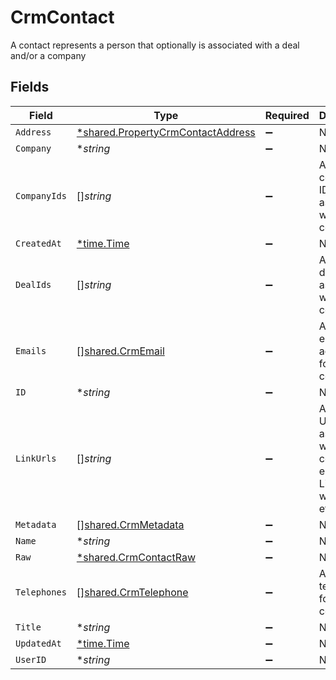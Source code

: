 # CrmContact

A contact represents a person that optionally is associated with a deal and/or a company


## Fields

| Field                                                                                        | Type                                                                                         | Required                                                                                     | Description                                                                                  |
| -------------------------------------------------------------------------------------------- | -------------------------------------------------------------------------------------------- | -------------------------------------------------------------------------------------------- | -------------------------------------------------------------------------------------------- |
| `Address`                                                                                    | [*shared.PropertyCrmContactAddress](../../../pkg/models/shared/propertycrmcontactaddress.md) | :heavy_minus_sign:                                                                           | N/A                                                                                          |
| `Company`                                                                                    | **string*                                                                                    | :heavy_minus_sign:                                                                           | N/A                                                                                          |
| `CompanyIds`                                                                                 | []*string*                                                                                   | :heavy_minus_sign:                                                                           | An array of company IDs associated with this contact                                         |
| `CreatedAt`                                                                                  | [*time.Time](https://pkg.go.dev/time#Time)                                                   | :heavy_minus_sign:                                                                           | N/A                                                                                          |
| `DealIds`                                                                                    | []*string*                                                                                   | :heavy_minus_sign:                                                                           | An array of deal IDs associated with this contact                                            |
| `Emails`                                                                                     | [][shared.CrmEmail](../../../pkg/models/shared/crmemail.md)                                  | :heavy_minus_sign:                                                                           | An array of email addresses for this contact                                                 |
| `ID`                                                                                         | **string*                                                                                    | :heavy_minus_sign:                                                                           | N/A                                                                                          |
| `LinkUrls`                                                                                   | []*string*                                                                                   | :heavy_minus_sign:                                                                           | Additional URLs associated with the contact e.g., LinkedIn, website, etc                     |
| `Metadata`                                                                                   | [][shared.CrmMetadata](../../../pkg/models/shared/crmmetadata.md)                            | :heavy_minus_sign:                                                                           | N/A                                                                                          |
| `Name`                                                                                       | **string*                                                                                    | :heavy_minus_sign:                                                                           | N/A                                                                                          |
| `Raw`                                                                                        | [*shared.CrmContactRaw](../../../pkg/models/shared/crmcontactraw.md)                         | :heavy_minus_sign:                                                                           | N/A                                                                                          |
| `Telephones`                                                                                 | [][shared.CrmTelephone](../../../pkg/models/shared/crmtelephone.md)                          | :heavy_minus_sign:                                                                           | An array of telephones for this contact                                                      |
| `Title`                                                                                      | **string*                                                                                    | :heavy_minus_sign:                                                                           | N/A                                                                                          |
| `UpdatedAt`                                                                                  | [*time.Time](https://pkg.go.dev/time#Time)                                                   | :heavy_minus_sign:                                                                           | N/A                                                                                          |
| `UserID`                                                                                     | **string*                                                                                    | :heavy_minus_sign:                                                                           | N/A                                                                                          |